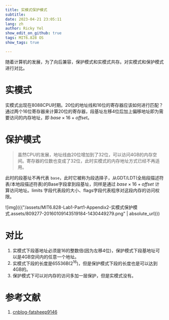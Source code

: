 ```yaml
---
title: 实模式保护模式
subtitle: 
date: 2023-04-21 23:05:11
lang: zh
author: Ricky Yel
show_edit_on_github: true
tags: MIT6.828 OS
show_tags: true

---
```

随着计算机的发展，为了向后兼容，保护模式和实模式共存。对实模式和保护模式进行对比。
<!--more-->

# 实模式

实模式出现在8088CPU时期。20位的地址线和16位的寄存器应该如何进行匹配？通过两个16位寄存器来计算20位的寄存器，段基址左移4位后加上偏移地址即为需要访问的内存地址，即 $base \times 16 + offset$。

# 保护模式

>  虽然CPU的发展，地址线由20位增加到了32位，可以访问4GB的内存空间。寄存器的位数也变成了32位，此时实模式的内存地址方式已经不再适用。

此时的段基址不再代表 `base`，此时它被称为段选择子，从GDT/LDT(全局段描述符表/本地段描述符表)的Base字段拿到段基址，同样是通过 $base \times 16 + offset$ 计算访问地址。limits 字段代表段的大小、flags字段代表程序对这段内存的访问权限。

![img]({{"/assets/MIT6.828-Lab1-Part1-Appendix2-实模式保护模式.assets/809277-20160109143519184-1430449279.png" | absolute_url}})

# 对比

1. 实模式下段基地址必须是16的整数倍(因为左移4位)，保护模式下段基地址可以是4GB空间内的任意一个地址。
2. 实模式下段的长度是65536B(2<sup>16</sup>)，但是保护模式下段的长度也是可以达到4GB的。
3. 保护模式下可以对内存的访问多加一层保护，但是实模式没有。

# 参考文献

1. [cnblog-fatsheep9146](https://www.cnblogs.com/fatsheep9146/p/5116426.html)